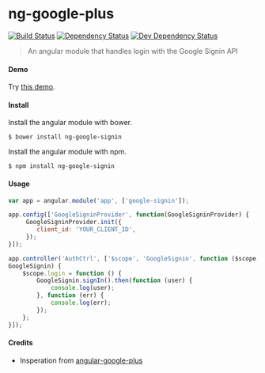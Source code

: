 ng-google-plus
==================

[![Build Status](https://api.travis-ci.org/astiusa/ng-google-signin.png)](https://api.travis-ci.org/astiusa/ng-google-signin) 
[![Dependency Status](https://david-dm.org/astiusa/ng-google-signin.png)](https://david-dm.org/astiusa/ng-google-signin) 
[![Dev Dependency Status](https://david-dm.org/astiusa/ng-google-signin/dev-status.png)](https://david-dm.org/astiusa/ng-google-signin#info=devDependencies&view=table) 

> An angular module that handles login with the Google Signin API

#### Demo

Try [this demo](http://astiusa.github.io/ng-google-signin/demo).


#### Install

Install the angular module with bower.

```
$ bower install ng-google-signin
```

Install the angular module with npm.

```
$ npm install ng-google-signin
```

#### Usage

```js
var app = angular.module('app', ['google-signin']);

app.config(['GoogleSigninProvider', function(GoogleSigninProvider) {
     GoogleSigninProvider.init({
        client_id: 'YOUR_CLIENT_ID',
     });
}]);

app.controller('AuthCtrl', ['$scope', 'GoogleSignin', function ($scope, 
GoogleSignin) {
    $scope.login = function () {
        GoogleSignin.signIn().then(function (user) {
            console.log(user);
        }, function (err) {
            console.log(err);
        });
    };
}]);
```

#### Credits

- Insperation from [angular-google-plus](https://github.com/mrzmyr/angular-google-plus)

